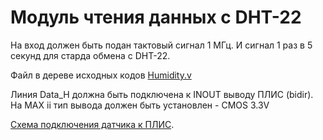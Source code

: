 # Модуль чтения данных с DHT-22 #

На вход должен быть подан тактовый сигнал 1 МГц. И сигнал 1 раз в 5 секунд для старда обмена с DHT-22.

Файл в дереве исходных кодов <a href='https://code.google.com/p/fpga-smart-home/source/browse/trunk/Humidity.v'>Humidity.v</a>

Линия Data\_H должна быть подключена к INOUT выводу ПЛИС (bidir). На MAX ii тип вывода должен быть установлен - CMOS 3.3V

<a href='https://code.google.com/p/fpga-smart-home/wiki/sht22_to_fpga'>Схема подключения датчика к ПЛИС</a>.
